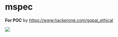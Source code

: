 # mspec
**For POC**
by https://www.hackerone.com/gopal_ethical

<img src="https://pbs.twimg.com/profile_images/1527630455159558144/12z7KC87_400x400.jpg">
